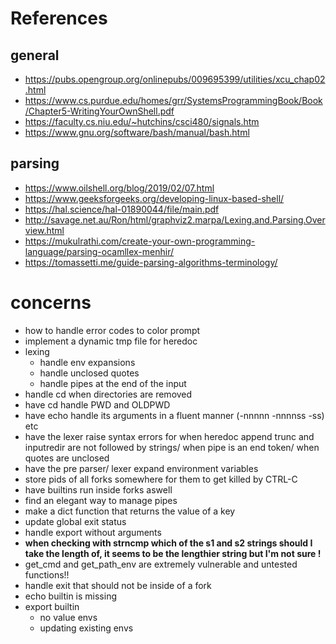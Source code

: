 # **References**

## general

- https://pubs.opengroup.org/onlinepubs/009695399/utilities/xcu_chap02.html
- https://www.cs.purdue.edu/homes/grr/SystemsProgrammingBook/Book/Chapter5-WritingYourOwnShell.pdf
- https://faculty.cs.niu.edu/~hutchins/csci480/signals.htm
- https://www.gnu.org/software/bash/manual/bash.html

## parsing

- https://www.oilshell.org/blog/2019/02/07.html
- https://www.geeksforgeeks.org/developing-linux-based-shell/
- https://hal.science/hal-01890044/file/main.pdf
- http://savage.net.au/Ron/html/graphviz2.marpa/Lexing.and.Parsing.Overview.html
- https://mukulrathi.com/create-your-own-programming-language/parsing-ocamllex-menhir/
- https://tomassetti.me/guide-parsing-algorithms-terminology/

# **concerns**

- how to handle error codes to color prompt
- implement a dynamic tmp file for heredoc
- lexing
  - handle env expansions
  - handle unclosed quotes
  - handle pipes at the end of the input
- handle cd when directories are removed
- have cd handle PWD and OLDPWD
- have echo handle its arguments in a fluent manner (-nnnnn -nnnnss -ss) etc
- have the lexer raise syntax errors for when heredoc append trunc and inputredir are not followed by strings/ when pipe is an end token/ when quotes are unclosed
- have the pre parser/ lexer expand environment variables
- store pids of all forks somewhere for them to get killed by CTRL-C
- have builtins run inside forks aswell
- find an elegant way to manage pipes
- make a dict function that returns the value of a key
- update global exit status
- handle export without arguments
- **when checking with strncmp which of the s1 and s2 strings should I take the length of, it seems to be the lengthier string but I'm not sure !**
- get_cmd and get_path_env are extremely vulnerable and untested functions!!
- handle exit that should not be inside of a fork
- echo builtin is missing
- export builtin
  - no value envs
  - updating existing envs
